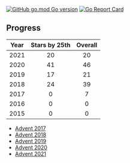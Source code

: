 [![GitHub go.mod Go version](https://img.shields.io/github/go-mod/go-version/notthehoople/advent2021?color=blueviolet)](https://golang.org/doc/go1.15) [![Go Report Card](https://goreportcard.com/badge/github.com/notthehoople/advent2021)](https://goreportcard.com/report/github.com/notthehoople/advent2021)

## Progress
| Year  | Stars by 25th | Overall |
| :---: | :-----------: | :-----: |
| 2021 | 20 | 20 |
| 2020 | 41 | 46 |
| 2019 | 17 | 21 |
| 2018 | 24 | 39 |
| 2017 | 0  | 7  |
| 2016 | 0  | 0  |
| 2015 | 0  | 0  |

+ [Advent 2017](advent2017)
+ [Advent 2018](advent2018)
+ [Advent 2019](advent2019)
+ [Advent 2020](advent2020)
+ [Advent 2021](advent2021)
